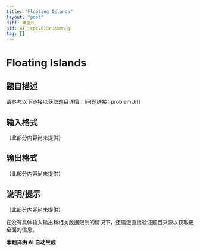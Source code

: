 ```yaml
---
title: "Floating Islands"
layout: "post"
diff: 难度0
pid: AT_icpc2013autumn_g
tag: []
---
```


# Floating Islands

## 题目描述

请参考以下链接以获取题目详情：[问题链接][problemUrl]

## 输入格式

（此部分内容尚未提供）

## 输出格式

（此部分内容尚未提供）

## 说明/提示

（此部分内容尚未提供）

在没有具体输入输出和相关数据限制的情况下，还请您直接验证题目来源以获取更全面的信息。

 **本翻译由 AI 自动生成**

